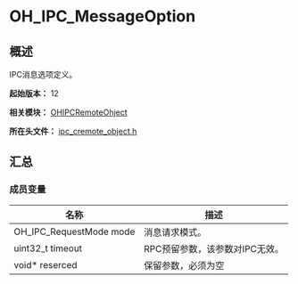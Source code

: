 # OH_IPC_MessageOption
<!--Kit: IPC Kit-->
<!--Subsystem: Communication-->
<!--Owner: @xdx19211@luodonghui0157-->
<!--Designer: @zhaopeng_gitee-->
<!--Tester: @maxiaorong-->
<!--Adviser: @zhang_yixin13-->

## 概述

IPC消息选项定义。

**起始版本：** 12

**相关模块：** [OHIPCRemoteOhject](capi-ohipcremoteobject.md)

**所在头文件：** [ipc_cremote_object.h](capi-ipc-cremote-object-h.md)

## 汇总

### 成员变量

| 名称 | 描述 |
| ---- | ---- |
| OH_IPC_RequestMode mode | 消息请求模式。 |
| uint32_t timeout | RPC预留参数，该参数对IPC无效。 |
| void* reserced | 保留参数，必须为空 |
